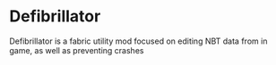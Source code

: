 # Defibrillator

Defibrillator is a fabric utility mod focused on editing NBT data from in game, as well as preventing crashes
